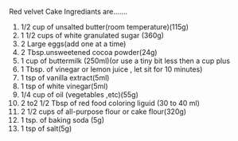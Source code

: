 Red velvet Cake Ingrediants are.......

1. 1/2 cup of unsalted butter(room temperature)(115g)
2. 1 1/2 cups of white granulated sugar (360g)
3. 2 Large eggs(add one at a time)
4. 2 Tbsp.unsweetened cocoa powder(24g)
5. 1 cup of buttermilk (250ml)(or use a tiny bit less then a cup plus
6. 1 Tbsp. of vinegar or lemon juice , let sit for 10 minutes)
7. 1 tsp of vanilla extract(5ml)
8. 1 tsp of  white vinegar(5ml)
9. 1/4 cup of oil (vegetables ,etc)(55g)
10. 2 to2 1/2 Tbsp of red food coloring liguid (30 to 40 ml)
11. 2 1/2 cups of all-purpose flour or cake flour(320g)
12. 1 tsp. of baking soda (5g)
13. 1 tsp of salt(5g)